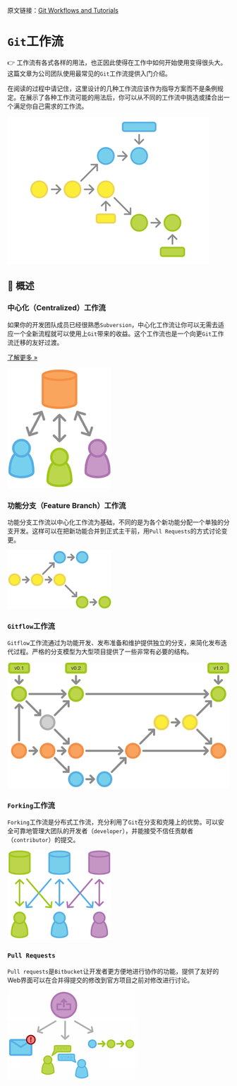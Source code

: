原文链接：[Git Workflows and Tutorials](https://www.atlassian.com/git/workflows)

`Git`工作流
======================

:point_right: 工作流有各式各样的用法，也正因此使得在工作中如何开始使用变得很头大。这篇文章为公司团队使用最常见的`Git`工作流提供入门介绍。

在阅读的过程中请记住，这里设计的几种工作流应该作为指导方案而不是条例规定。在展示了各种工作流可能的用法后，你可以从不同的工作流中挑选或揉合出一个满足你自己需求的工作流。

![Git Workflows](git_workflow.png)

:beer: 概述
---------------------

### 中心化（Centralized）工作流

如果你的开发团队成员已经很熟悉`Subversion`，中心化工作流让你可以无需去适应一个全新流程就可以使用上`Git`带来的收益。这个工作流也是一个向更`Git`工作流迁移的友好过渡。

[了解更多 »](workflow-centralized.md)

![Git Workflows: SVN-style](git-workflow-svn.png)

### 功能分支（Feature Branch）工作流

功能分支工作流以中心化工作流为基础，不同的是为各个新功能分配一个单独的分支开发。这样可以在把新功能合并到正式主干前，用`Pull Requests`的方式讨论变更。

![Git Workflows: Feature Branch](git-workflow-feature_branch.png)

### `Gitflow`工作流

`Gitflow`工作流通过为功能开发、发布准备和维护提供独立的分支，来简化发布迭代过程。严格的分支模型为大型项目提供了一些非常有必要的结构。

![Git Workflows: Gitflow Cycle](git-workflows-gitflow.png)

### `Forking`工作流

`Forking`工作流是分布式工作流，充分利用了`Git`在分支和克隆上的优势。可以安全可靠地管理大团队的开发者（`developer`），并能接受不信任贡献者（`contributor`）的提交。

![Git Workflows: Forking](git-workflow-forking.png)

### `Pull Requests`

`Pull requests`是`Bitbucket`让开发者更方便地进行协作的功能，提供了友好的Web界面可以在合并得提交的修改到官方项目之前对修改进行讨论。

![Workflows: Pull Requests](pull-request.png)
